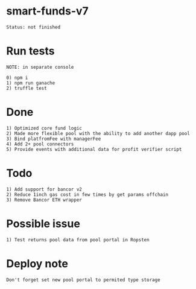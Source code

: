 # smart-funds-v7

```
Status: not finished
```

# Run tests

```
NOTE: in separate console

0) npm i
1) npm run ganache  
2) truffle test
```

# Done

```
1) Optimized core fund logic
2) Made more flexible pool with the ability to add another dapp pool
3) Bind platfromFee with managerFee
4) Add 2+ pool connectors
5) Provide events with additional data for profit verifier script
```

# Todo
```
1) Add support for bancor v2
2) Reduce 1inch gas cost in few times by get params offchain
3) Remove Bancor ETH wrapper 
```

# Possible issue

```
1) Test returns pool data from pool portal in Ropsten
```


# Deploy note

```
Don't forget set new pool portal to permited type storage
```
